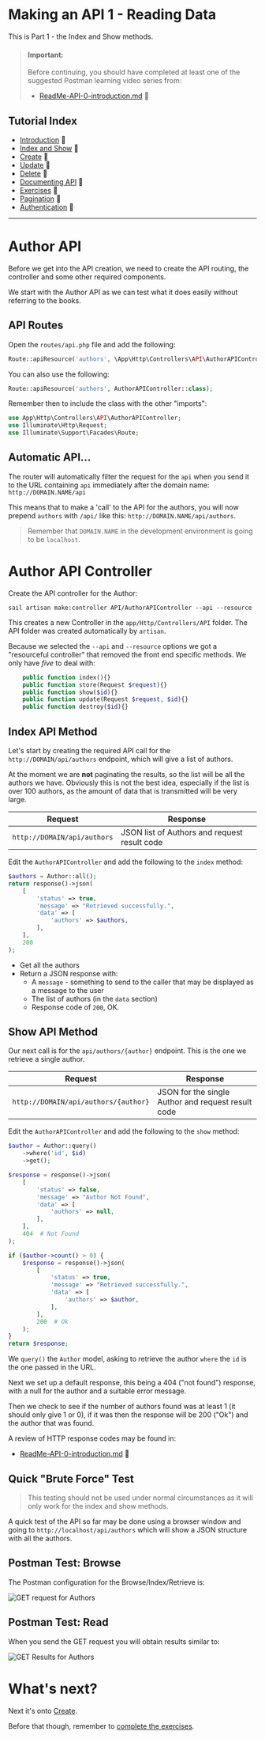 # Making an API 1 - Reading Data

This is Part 1 - the Index and Show methods. 

> #### Important:
> Before continuing, you should have completed at least one of the 
> suggested Postman learning video series from: 
> - [ReadMe-API-0-introduction.md](ReadMe-10-API-introduction.md)  🔗 


## Tutorial Index

- [Introduction](ReadMe-10-API-introduction.md)  🔗
- [Index and Show](ReadMe-11-API-index-show.md)  🔗
- [Create](ReadMe-12-API-create.md)  🔗
- [Update](ReadMe-13-API-update.md)  🔗
- [Delete](ReadMe-14-API-delete.md)  🔗
- [Documenting API](ReadMe-15-API-documenting.md)  🔗
- [Exercises](ReadMe-90-API-exercises.md)  🔗
- [Pagination](ReadMe-16-API-pagination.md)  🔗
- [Authentication](ReadMe-20-API-authentication.md)  🔗

---

# Author API

Before we get into the API creation, we need to create the API routing, 
the controller and some other required components.


We start with the Author API as we can test what it does easily without 
referring to the books.

## API Routes

Open the `routes/api.php` file and add the following:

```php
Route::apiResource('authors', \App\Http\Controllers\API\AuthorAPIController::class);
```

You can also use the following:
```php
Route::apiResource('authors', AuthorAPIController::class);
```
Remember then to include the class with the other "imports":
```php
use App\Http\Controllers\API\AuthorAPIController;
use Illuminate\Http\Request;
use Illuminate\Support\Facades\Route;
```

## Automatic API...

The router will automatically filter the request for the `api` when you 
send it to the URL containing `api` immediately after the domain name:
`http://DOMAIN.NAME/api`

This means that to make a 'call' to the API for the authors, you will 
now prepend `authors` with `/api/` like this: `http://DOMAIN.NAME/api/authors`.

> Remember that `DOMAIN.NAME` in the development environment is going to
> be `localhost`.

# Author API Controller

Create the API controller for the Author:
```shell
sail artisan make:controller API/AuthorAPIController --api --resource
```
This creates a new Controller in the `app/Http/Controllers/API` folder. 
The API folder was created automatically by `artisan`.

Because we selected the `--api` and `--resource` options we got a
"resourceful controller" that removed the front end specific methods. We
only have _five_ to deal with:

```php
    public function index(){}
    public function store(Request $request){}
    public function show($id){}
    public function update(Request $request, $id){}
    public function destroy($id){}
```

## Index API Method

Let's start by creating the required API call for the 
`http://DOMAIN/api/authors` endpoint, which will give a list of authors.

At the moment we are **not** paginating the results, so the list will 
be all the authors we have. Obviously this is not the best idea, 
especially if the list is over 100 authors, as the amount of data that
is transmitted will be very large.

| Request                     | Response                                      |
|-----------------------------|-----------------------------------------------|
| `http://DOMAIN/api/authors` | JSON list of Authors and request result code  |

Edit the `AuthorAPIController` and add the following to the `index` method:

```php
$authors = Author::all();
return response()->json(
    [
        'status' => true,
        'message' => "Retrieved successfully.",
        'data' => [
            'authors' => $authors,
        ],    
    ],
    200
);
```

- Get all the authors
- Return a JSON response with:
  - A `message` - something to send to the caller that may 
  be displayed as a message to the user
  - The list of authors (in the `data` section)
  - Response code of `200`, OK.

## Show API Method

Our next call is for the `api/authors/{author}` endpoint. This is the one we retrieve 
a single author.

| Request                              | Response                                             |
|--------------------------------------|------------------------------------------------------|
| `http://DOMAIN/api/authors/{author}` | JSON for the single Author and request result code  |

Edit the `AuthorAPIController` and add the following to the `show` method:

```php
$author = Author::query()
    ->where('id', $id)
    ->get();

$response = response()->json(
    [
        'status' => false,
        'message' => "Author Not Found",
        'data' => [
            'authors' => null,
        ],
    ],
    404  # Not Found
);

if ($author->count() > 0) {
    $response = response()->json(
        [
            'status' => true,
            'message' => "Retrieved successfully.",
            'data' => [
                'authors' => $author,
            ],
        ],
        200  # Ok
    );
}
return $response;
```

We `query()` the `Author` model, asking to retrieve the author
`where` the `id` is the one passed in the URL.

Next we set up a default response, this being a 404 ("not found") 
response, with a null for the author and a suitable error message.

Then we check to see if the number of authors found was at least
1 (it should only give 1 or 0), if it was then the response will be 
200 ("Ok") and the author that was found.

A review of HTTP response codes may be found in:

- [ReadMe-API-0-introduction.md](ReadMe-10-API-introduction.md) 🔗

## Quick "Brute Force" Test 

> This testing should not be used under normal circumstances as it
> will only work for the index and show methods.

A quick test of the API so far may be done using a browser window and 
going to `http://localhost/api/authors` which will show a 
JSON structure with all the authors.

## Postman Test: Browse

The Postman configuration for the Browse/Index/Retrieve is:

![GET request for Authors](images/postman-retrieve-1.png)

## Postman Test: Read

When you send the GET request you will obtain results similar to:

![GET Results for Authors](images/postman-retrieve-2.png)

# What's next?

Next it's onto [Create](ReadMe-12-API-create.md).

Before that though, remember to [complete the exercises](ReadMe-90-API-exercises.md).
